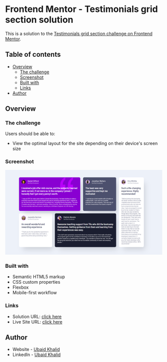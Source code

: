 # Frontend Mentor - Testimonials grid section solution

This is a solution to the [Testimonials grid section challenge on Frontend Mentor](https://www.frontendmentor.io/challenges/testimonials-grid-section-Nnw6J7Un7).

## Table of contents

- [Overview](#overview)
  - [The challenge](#the-challenge)
  - [Screenshot](#screenshot)
  - [Built with](#built-with)
  - [Links](#Links)
- [Author](#author)

## Overview

### The challenge

Users should be able to:

- View the optimal layout for the site depending on their device's screen size

### Screenshot

![my screenshot](./images/screenshot.PNG)

### Built with

- Semantic HTML5 markup
- CSS custom properties
- Flexbox
- Mobile-first workflow

### Links

- Solution URL: [click here](https://github.com/climaco-sarmiento/Testimonials-grid-section-challenge)
- Live Site URL: [click here](https://climaco-sarmiento.github.io/Testimonials-grid-section-challenge/)

## Author

- Website - [Ubaid Khalid](https://www.ubaidkhalid.dev)
- LinkedIn - [Ubaid Khalid](https://www.linkedin.com/in/ubaid-khalid-dev/)
